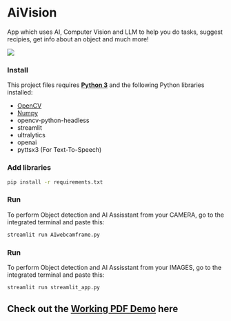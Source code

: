 # AiVision
App which uses AI, Computer Vision and LLM to help you do tasks, suggest recipies, get info about an object and much more!

![](https://github.com/shaikamirgh/aivision/blob/main/AiVisionGIF.gif)

### Install

This project files requires [**Python 3**](https://www.python.org/downloads/) and the following Python libraries installed:

- [OpenCV](https://opencv.org/)
- [Numpy](http://numpy.org/)
- opencv-python-headless
- streamlit
- ultralytics
- openai 
- pyttsx3         (For Text-To-Speech)


### Add libraries

```bash
pip install -r requirements.txt
```  

### Run
To perform Object detection and AI Assisstant from your CAMERA, go to the integrated terminal and paste this:

```bash
streamlit run AIwebcamframe.py
```  

### Run
To perform Object detection and AI Assisstant from your IMAGES, go to the integrated terminal and paste this:

```bash
streamlit run streamlit_app.py
```  



## Check out the [Working PDF Demo](https://github.com/shaikamirgh/aivision/blob/main/Demo_image_upload_ai.pdf) here